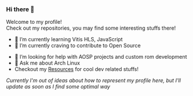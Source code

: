 ### Hi there 👋

Welcome to my profile!<br/>
Check out my repositories, you may find some interesting stuffs there!
<!--
**su1nta/su1nta** is a ✨ _special_ ✨ repository because its `README.md` (this file) appears on your GitHub profile.

Here are some ideas to get you started:
-->
- 🔭 I’m currently learning Vitis HLS, JavaScript
- 🌱 I’m currently craving to contribute to Open Source
<!-- - 👯 I’m looking to collaborate on ... -->
- 🤔 I’m looking for help with AOSP projects and custom rom development
- 💬 Ask me about Arch Linux
- Checkout my [Resources](https://github.com/su1nta/Resources) for cool dev related stuffs!
<!-- - 📫 How to reach me: ... -->
<!-- - 😄 Pronouns: ... -->
<!-- - ⚡ Fun fact: ... -->

<!-- Sukanta's Holopin Board:
[![@su1nta's Holopin board](https://holopin.me/su1nta)](https://holopin.io/@su1nta) -->

*Currently I'm out of ideas about how to represent my profile here, but I'll update as soon as I find some optimal way*
